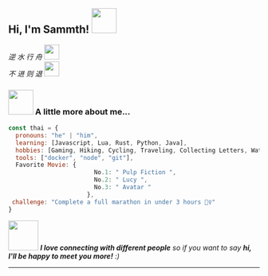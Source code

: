 <h2> Hi, I'm Sammth! <img src="https://media.giphy.com/media/mGcNjsfWAjY5AEZNw6/giphy.gif" width="50"></h2>

<p><em> 逆 水 行 舟 </a><img src="https://media.giphy.com/media/fYSnHlufseco8Fh93Z/giphy.gif" width="30"></br> 不 进 则 退 </a><img src="https://media.giphy.com/media/WUlplcMpOCEmTGBtBW/giphy.gif" width="30"> 
</em></p>

### <img src="https://media.giphy.com/media/VgCDAzcKvsR6OM0uWg/giphy.gif" width="50"> A little more about me...  

```javascript
const thai = {
  pronouns: "he" | "him",
  learning: [Javascript, Lua, Rust, Python, Java],
  hobbies: [Gaming, Hiking, Cycling, Traveling, Collecting Letters, Watching Movies],
  tools: ["docker", "node", "git"],
  Favorite Movie: {
                        No.1: " Pulp Fiction ",
                        No.2: " Lucy ",
                        No.3: " Avatar "
                      },
 challenge: "Complete a full marathon in under 3 hours 🏃‍♀️"
}
```

<img src="https://media.giphy.com/media/LnQjpWaON8nhr21vNW/giphy.gif" width="60"> <em><b>I love connecting with different people</b> so if you want to say <b>hi, I'll be happy to meet you more!</b> :)</em>

---
